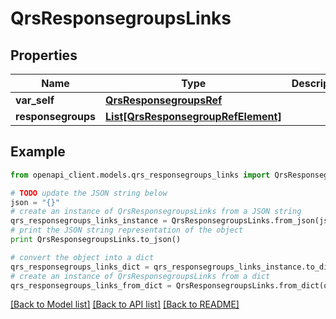 # QrsResponsegroupsLinks


## Properties
Name | Type | Description | Notes
------------ | ------------- | ------------- | -------------
**var_self** | [**QrsResponsegroupsRef**](QrsResponsegroupsRef.md) |  | [optional] 
**responsegroups** | [**List[QrsResponsegroupRefElement]**](QrsResponsegroupRefElement.md) |  | [optional] 

## Example

```python
from openapi_client.models.qrs_responsegroups_links import QrsResponsegroupsLinks

# TODO update the JSON string below
json = "{}"
# create an instance of QrsResponsegroupsLinks from a JSON string
qrs_responsegroups_links_instance = QrsResponsegroupsLinks.from_json(json)
# print the JSON string representation of the object
print QrsResponsegroupsLinks.to_json()

# convert the object into a dict
qrs_responsegroups_links_dict = qrs_responsegroups_links_instance.to_dict()
# create an instance of QrsResponsegroupsLinks from a dict
qrs_responsegroups_links_from_dict = QrsResponsegroupsLinks.from_dict(qrs_responsegroups_links_dict)
```
[[Back to Model list]](../README.md#documentation-for-models) [[Back to API list]](../README.md#documentation-for-api-endpoints) [[Back to README]](../README.md)



